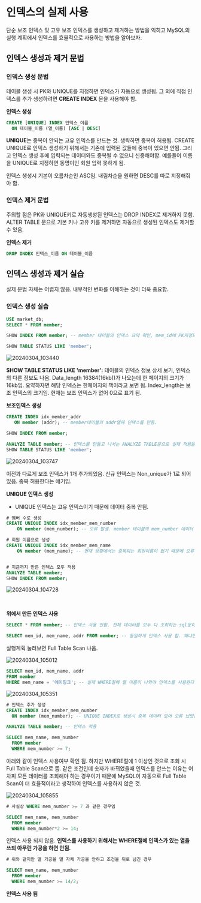 # 인덱스의 실제 사용
단순 보조 인덱스 및 고유 보조 인덱스를 생성하고 제거하는 방법을 익히고 MySQL의 실행 계획에서 인덱스를 효율적으로 사용하는 방법을 알아보자.


## 인덱스 생성과 제거 문법

### 인덱스 생성 문법
테이블 생성 시 PK와 UNIQUE를 지정하면 인덱스가 자동으로 생성됨. 그 외에 직접 인덱스를 추가 생성하려면 **CREATE INDEX** 문을 사용해야 함.


**인덱스 생성**
```sql
CREATE [UNIQUE] INDEX 인덱스_이름
  ON 테이블_이름 (열_이름) [ASC | DESC]
```
**UNIQUE**는 중복이 안되는 고유 인덱스를 만드는 것. 생략하면 중복이 허용됨. CREATE UNIQUE로 인덱스 생성하기 위해서는 기존에 입력된 값들에 중복이 있으면 안됨. 그리고 인덱스 생성 후에 입력되는 데이터와도 중복될 수 없으니 신중해야함. 예를들어 이름을 UNIQUE로 지정하면 동명이인 회원 입력 못하게 됨.

인덱스 생성시 기본이 오름차순인 ASC임. 내림차순을 원하면 DESC를 따로 지정해줘야 함.


### 인덱스 제거 문법
주의할 점은 PK와 UNIQUE키로 자동생성된 인덱스는 DROP INDEX로 제거하지 못함. ALTER TABLE 문으로 기본 키나 고유 키를 제거하면 자동으로 생성된 인덱스도 제거할 수 있음.

**인덱스 제거**
```sql
DROP INDEX 인덱스_이름 ON 테이블_이름
```



## 인덱스 생성과 제거 실습
실제 문법 자체는 어렵지 않음. 내부적인 변화를 이해하는 것이 더욱 중요함.

### 인덱스 생성 실습


```sql
USE market_db;
SELECT * FROM member;

SHOW INDEX FROM member; -- member 테이블의 인덱스 요약 확인, mem_id에 PK지정되어 있는 것 확인

SHOW TABLE STATUS LIKE 'member'; 
```

![20240304_103440](https://github.com/junhosong0/MySQL/assets/117610783/51c435b8-1d68-4d00-a5e1-240916ec28d1)

**SHOW TABLE STATUS LIKE 'member':** 테이블의 인덱스 정보 상세 보기, 인덱스의 다른 정보도 나옴. Data_length 16384(16kb))가 나오는데 한 페이지의 크기가 16kb임. 요약하자면 해당 인덱스는 한페이지의 책이라고 보면 됨. Index_length는 보조 인덱스의 크기임. 현재는 보조 인덱스가 없어 0으로 표기 됨.



**보조인덱스 생성**

```sql
CREATE INDEX idx_member_addr 
   ON member (addr); -- member테이블의 addr열에 인덱스를 만듬.

SHOW INDEX FROM member;

ANALYZE TABLE member; -- 인덱스를 만들고 나서는 ANALYZE TABLE문으로 실제 적용을 시켜줘야 함. 그렇지 않으면 적용 안됨.
SHOW TABLE STATUS LIKE 'member';
```
![20240304_103747](https://github.com/junhosong0/MySQL/assets/117610783/69fe4085-e627-4902-b4db-26ab4be91c95)

이전과 다르게 보조 인덱스가 1개 추가되었음. 신규 인덱스는 Non_unique가 1로 되어있음. 중복 허용한다는 얘기임.



**UNIQUE 인덱스 생성**
- UNIQUE 인덱스는 고유 인덱스이기 때문에 데이터 중복 안됨.


```sql
# 멤버 수로 생성
CREATE UNIQUE INDEX idx_member_mem_number
    ON member (mem_number); -- 오류 발생. member 테이블의 mem_number 데이터 중 중복되는 경우가 있기 때문.

# 회원 이름으로 생성
CREATE UNIQUE INDEX idx_member_mem_name
    ON member (mem_name); -- 현재 상황에서는 중복되는 회원이름이 없기 때문에 오류는 발생하지 않지만 향후 데이터 추가 시 중복되는 데이터가 있을 확률이 높때문에 상당히 위험함.


# 지금까지 만든 인덱스 모두 적용
ANALYZE TABLE member;
SHOW INDEX FROM member;
```

![20240304_104728](https://github.com/junhosong0/MySQL/assets/117610783/24af2ce5-b127-4702-aab2-83af35b1a1d5)


<br/>


**위에서 만든 인덱스 사용**

```sql
SELECT * FROM member; -- 인덱스 사용 안함. 전체 데이터를 모두 다 조회하는 sql문이기 때문.

SELECT mem_id, mem_name, addr FROM member; -- 동일하게 인덱스 사용 함. 왜냐면 열 전체를 조회하기 때문. 인덱스 사용은 WHERE절에서 진행 됨.
```
실행계획 눌러보면 Full Table Scan 나옴.

![20240304_105012](https://github.com/junhosong0/MySQL/assets/117610783/57862986-d1ec-407e-99d7-df92e660a1bb)



```sql
SELECT mem_id, mem_name, addr
FROM member
WHERE mem_name = '에이핑크'; -- 실제 WHERE절에 열 이름이 나와야 인덱스를 사용한다.
```
![20240304_105351](https://github.com/junhosong0/MySQL/assets/117610783/89b75055-86cf-4d5c-90c2-9c877c2d05a5)


```sql
# 인덱스 추가 생성
CREATE INDEX idx_member_mem_number
  ON member (mem_number); -- UNIQUE INDEX로 생성시 중복 데이터 있어 오류 났었음. 그냥 INDEX는 중복허용 가능하기 때문에 오류 안뜸.

ANALYZE TABLE member; -- 인덱스 적용

SELECT mem_name, mem_number
  FROM member
  WHERE mem_number >= 7;
```
아래와 같이 인덱스 사용여부 확인 됨. 하지만 WHERE절에 1 이상인 것으로 조회 시 Full Table Scan으로 뜸. 같은 조건인데 숫자가 바뀌었을때 인덱스를 안쓰는 이유는 어차피 모든 데이터를 조회해야 하는 경우이기 때문에 MySQL이 자동으로 Full Table Scan이 더 효율적이라고 생각하여 인덱스를 사용하지 않은 것.

![20240304_105855](https://github.com/junhosong0/MySQL/assets/117610783/9a49e4ee-c851-435b-bab9-e221ca4d7c65)




```sql
# 사실상 WHERE mem_number >= 7 과 같은 경우임

SELECT mem_name, mem_number
  FROM member
  WHERE mem_number*2 >= 14;
```
인덱스 사용 되지 않음. **인덱스를 사용하기 위해서는 WHERE절에 인덱스가 있는 열을 쓰되 아무런 가공을 하면 안됨.**



```sql
# 위와 같지만 열 가공을 열 자체 가공을 안하고 조건을 뒤로 넘긴 경우

SELECT mem_name, mem_number
  FROM member
  WHERE mem_number >= 14/2;
```
**인덱스 사용 됨**
